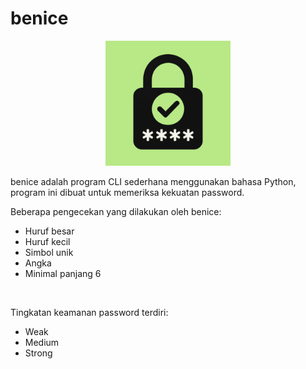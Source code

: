 # benice
<p align="center">
  <img src="images/logo.png" alt="logo benice" width="200"/>
</p>

benice adalah program CLI sederhana menggunakan bahasa Python, program ini dibuat untuk memeriksa kekuatan password.
<br>

Beberapa pengecekan yang dilakukan oleh benice:
- Huruf besar
- Huruf kecil 
- Simbol unik 
- Angka 
- Minimal panjang 6
<br>

Tingkatan keamanan password terdiri:
- Weak
- Medium
- Strong
